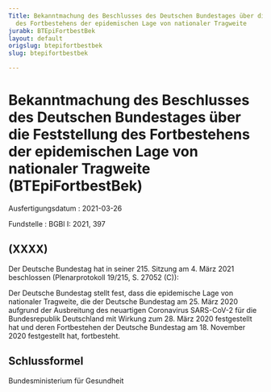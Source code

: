 ```yaml
---
Title: Bekanntmachung des Beschlusses des Deutschen Bundestages über die Feststellung
  des Fortbestehens der epidemischen Lage von nationaler Tragweite
jurabk: BTEpiFortbestBek
layout: default
origslug: btepifortbestbek
slug: btepifortbestbek

---
```


# Bekanntmachung des Beschlusses des Deutschen Bundestages über die Feststellung des Fortbestehens der epidemischen Lage von nationaler Tragweite (BTEpiFortbestBek)

Ausfertigungsdatum
:   2021-03-26

Fundstelle
:   BGBl I: 2021, 397


## (XXXX)

Der Deutsche Bundestag hat in seiner 215. Sitzung am 4. März 2021
beschlossen (Plenarprotokoll 19/215, S. 27052 (C)):

Der Deutsche Bundestag stellt fest, dass die epidemische Lage von
nationaler Tragweite, die der Deutsche Bundestag am 25. März 2020
aufgrund der Ausbreitung des neuartigen Coronavirus SARS-CoV-2 für die
Bundesrepublik Deutschland mit Wirkung zum 28. März 2020 festgestellt
hat und deren Fortbestehen der Deutsche Bundestag am 18. November 2020
festgestellt hat, fortbesteht.


## Schlussformel

Bundesministerium für Gesundheit

